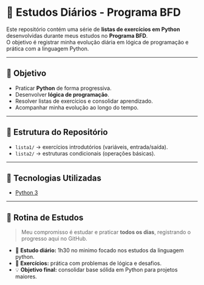 # 📘 Estudos Diários - Programa BFD

Este repositório contém uma série de **listas de exercícios em Python** desenvolvidas durante meus estudos no **Programa BFD**.  
O objetivo é registrar minha evolução diária em lógica de programação e prática com a linguagem Python.

---

## 🚀 Objetivo
- Praticar **Python** de forma progressiva.  
- Desenvolver **lógica de programação**.  
- Resolver listas de exercícios e consolidar aprendizado.  
- Acompanhar minha evolução ao longo do tempo.  

---

## 📂 Estrutura do Repositório
- `lista1/` → exercícios introdutórios (variáveis, entrada/saída).  
- `lista2/` → estruturas condicionais (operações básicas). 
---

## 🔧 Tecnologias Utilizadas
- [Python 3](https://www.python.org/)  

---

## 📅 Rotina de Estudos
> Meu compromisso é estudar e praticar **todos os dias**, registrando o progresso aqui no GitHub.  

- 📖 **Estudo diário:** 1h30 no minimo focado nos estudos da linguagem python.  
- 📝 **Exercícios:** prática com problemas de lógica e desafios.  
- 💡 **Objetivo final:** consolidar base sólida em Python para projetos maiores.  
